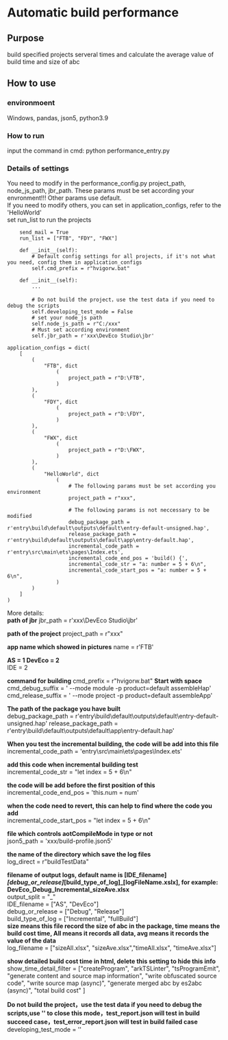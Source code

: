 # Automatic build performance

## Purpose
build specified projects serveral times and calculate the average value of build time and size of abc

## How to use
### environmoent
Windows, pandas, json5, python3.9
### How to run
input the command in cmd: python performance_entry.py

### Details of settings
You need to modify in the performance_config.py
project_path, node_js_path, jbr_path. These params must be set according your envronment!!! Other params use default.  
If you need to modify others, you can set in application_configs, refer to the 'HelloWorld'  
set run_list to run the projects  
```
    send_mail = True
    run_list = ["FTB", "FDY", "FWX"]

    def __init__(self):
        # Default config settings for all projects, if it's not what you need, config them in application_configs
        self.cmd_prefix = r"hvigorw.bat"
```

```
    def __init__(self):
        ...

        # Do not build the project，use the test data if you need to debug the scripts
        self.developing_test_mode = False
        # set your node_js path
        self.node_js_path = r"C:/xxx"
        # Must set according environment
        self.jbr_path = r'xxx\DevEco Studio\jbr'
```

```
application_configs = dict(
    [
        (    
            "FTB", dict
                (
                    project_path = r"D:\FTB",
                )
        ),
        (    
            "FDY", dict
                (
                    project_path = r"D:\FDY",
                )
        ),
        (    
            "FWX", dict
                (
                    project_path = r"D:\FWX",
                )
        ),
        (
            "HelloWorld", dict
                (
                    # The following params must be set according you environment
                    project_path = r"xxx",
                    
                    # The following params is not neccessary to be modified
                    debug_package_path = r'entry\build\default\outputs\default\entry-default-unsigned.hap',
                    release_package_path = r'entry\build\default\outputs\default\app\entry-default.hap',
                    incremental_code_path = r'entry\src\main\ets\pages\Index.ets',
                    incremental_code_end_pos = 'build() {',
                    incremental_code_str = "a: number = 5 + 6\n",
                    incremental_code_start_pos = "a: number = 5 + 6\n",
                )
        )
    ]
)
```  

More details:  
**path of jbr**
jbr_path = r'xxx\DevEco Studio\jbr'

**path of the project**
project_path = r"xxx"

**app name which showed in pictures**
name = r'FTB'

**AS = 1  DevEco = 2**  
IDE = 2  

**command for building**
cmd_prefix = r"hvigorw.bat"
**Start with space**  
cmd_debug_suffix = ' --mode module -p product=default assembleHap'  
cmd_release_suffix = ' --mode project -p product=default assembleApp'  

**The path of the package you have built**  
debug_package_path = r'entry\build\default\outputs\default\entry-default-unsigned.hap' 
release_package_path = r'entry\build\default\outputs\default\app\entry-default.hap'  

**When you test the incremental building, the code will be add into this file**  
incremental_code_path = 'entry\src\main\ets\pages\Index.ets'  

**add this code when incremental building test**  
incremental_code_str = "let index = 5 + 6\n"  

**the code will be add before the first position of this**  
incremental_code_end_pos = 'this.num = num'  

**when the code need to revert, this can help to find where the code you add**  
incremental_code_start_pos = "let index = 5 + 6\n"  

**file which controls aotCompileMode in type or not**  
json5_path = 'xxx/build-profile.json5'  

**the name of the directory which save the log files**   
log_direct = r"buildTestData"  

**filename of output logs, default name is [IDE_filename]_[debug_or_release]_[build_type_of_log]_[logFileName.xslx], for example: DevEco_Debug_Incremental_sizeAve.xlsx**  
output_split = "_"  
IDE_filename = ["AS", "DevEco"]  
debug_or_release = ["Debug", "Release"]  
build_type_of_log = ["Incremental", "fullBuild"]  
**size means this file record the size of abc in the package, time means the build cost time, All means it records all data, avg means it records the value of the data**  
log_filename = ["sizeAll.xlsx", "sizeAve.xlsx","timeAll.xlsx", "timeAve.xlsx"]  

**show detailed build cost time in html, delete this setting to hide this info**
show_time_detail_filter = ["createProgram", "arkTSLinter", "tsProgramEmit",
                            "generate content and source map information", "write obfuscated source code",
                            "write source map (async)", "generate merged abc by es2abc (async)", "total build cost"
                        ]

**Do not build the project，use the test data if you need to debug the scripts,use '' to close this mode，test_report.json will test in build succeed case，test_error_report.json will test in build failed case**  
developing_test_mode = ''  